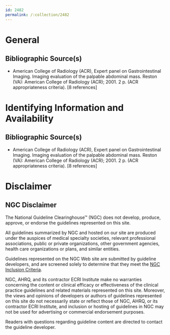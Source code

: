 ```yaml
---
id: 2482
permalink: /:collection/2482
---
```


# General

## Bibliographic Source(s)

- American College of Radiology (ACR), Expert panel on Gastrointestinal Imaging. Imaging evaluation of the palpable abdominal mass. Reston (VA): American College of Radiology (ACR); 2001. 2 p. (ACR appropriateness criteria). [8 references]

# Identifying Information and Availability

## Bibliographic Source(s)

- American College of Radiology (ACR), Expert panel on Gastrointestinal Imaging. Imaging evaluation of the palpable abdominal mass. Reston (VA): American College of Radiology (ACR); 2001. 2 p. (ACR appropriateness criteria). [8 references]

# Disclaimer

## NGC Disclaimer

The National Guideline Clearinghouse™ (NGC) does not develop, produce, approve, or endorse the guidelines represented on this site.

All guidelines summarized by NGC and hosted on our site are produced under the auspices of medical specialty societies, relevant professional associations, public or private organizations, other government agencies, health care organizations or plans, and similar entities.

Guidelines represented on the NGC Web site are submitted by guideline developers, and are screened solely to determine that they meet the [NGC Inclusion Criteria](/help-and-about/summaries/inclusion-criteria).

NGC, AHRQ, and its contractor ECRI Institute make no warranties concerning the content or clinical efficacy or effectiveness of the clinical practice guidelines and related materials represented on this site. Moreover, the views and opinions of developers or authors of guidelines represented on this site do not necessarily state or reflect those of NGC, AHRQ, or its contractor ECRI Institute, and inclusion or hosting of guidelines in NGC may not be used for advertising or commercial endorsement purposes.

Readers with questions regarding guideline content are directed to contact the guideline developer.

